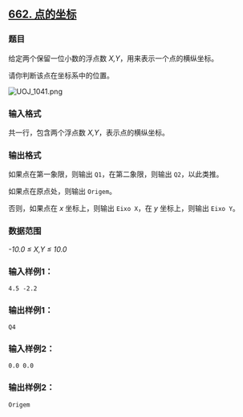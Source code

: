 ## [662. 点的坐标](https://www.acwing.com/problem/content/664/)

### 题目

给定两个保留一位小数的浮点数 *X,Y*，用来表示一个点的横纵坐标。

请你判断该点在坐标系中的位置。

 ![UOJ_1041.png](https://cdn.acwing.com/media/article/image/2019/04/12/19_00c6382e5d-UOJ_1041.png)

### 输入格式

共一行，包含两个浮点数 *X,Y*，表示点的横纵坐标。

### 输出格式

如果点在第一象限，则输出 `Q1`，在第二象限，则输出 `Q2`，以此类推。

如果点在原点处，则输出 `Origem`。

否则，如果点在 *x* 坐标上，则输出 `Eixo X`，在 *y* 坐标上，则输出 `Eixo Y`。

### 数据范围

*-10.0 ≤ X,Y ≤ 10.0*

### 输入样例1：

```
4.5 -2.2
```

### 输出样例1：

```
Q4
```

### 输入样例2：

```
0.0 0.0
```

### 输出样例2：

```
Origem
```
